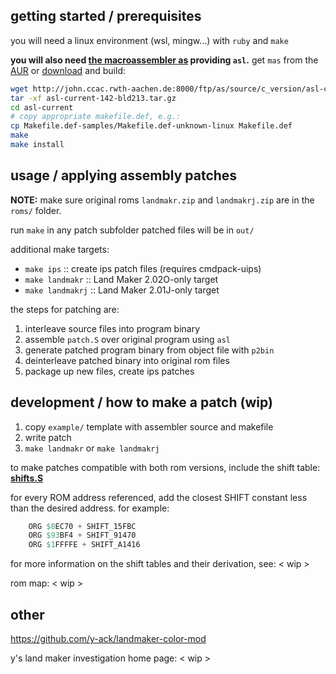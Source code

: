 ## getting started / prerequisites
you will need a linux environment (wsl, mingw...) with `ruby` and `make`

**you will also need [the macroassembler as](http://john.ccac.rwth-aachen.de:8000/as/) providing `asl`.**
get `mas` from the [AUR](https://aur.archlinux.org/packages/mas) or [download](http://john.ccac.rwth-aachen.de:8000/as/download.html) and build:
```sh
wget http://john.ccac.rwth-aachen.de:8000/ftp/as/source/c_version/asl-current-142-bld213.tar.bz2
tar -xf asl-current-142-bld213.tar.gz
cd asl-current
# copy appropriate makefile.def, e.g.:
cp Makefile.def-samples/Makefile.def-unknown-linux Makefile.def
make
make install
```

## usage / applying assembly patches
**NOTE:** make sure original roms `landmakr.zip` and `landmakrj.zip` are in the `roms/` folder.

run `make` in any patch subfolder 
patched files will be in `out/`

additional make targets:
 - `make ips` :: create ips patch files (requires cmdpack-uips)
 - `make landmakr` :: Land Maker 2.02O-only target
 - `make landmakrj` :: Land Maker 2.01J-only target

the steps for patching are:
1) interleave source files into program binary
2) assemble `patch.S` over original program  using `asl`
3) generate patched program binary from object file with `p2bin`
4) deinterleave patched binary into original rom files
5) package up new files, create ips patches

## development / how to make a patch (wip)
1) copy `example/` template with assembler source and makefile
2) write patch
3) `make landmakr` or `make landmakrj`


to make patches compatible with both rom versions, include the shift table:
[**shifts.S**](shifts.S)

for every ROM address referenced, add the closest SHIFT constant less than the desired address.
for example:
```s
	ORG $8EC70 + SHIFT_15FBC
	ORG $93BF4 + SHIFT_91470
	ORG $1FFFFE + SHIFT_A1416
```
for more information on the shift tables and their derivation, see: < wip >

rom map: < wip >

## other
https://github.com/y-ack/landmaker-color-mod

y's land maker investigation home page: < wip >
